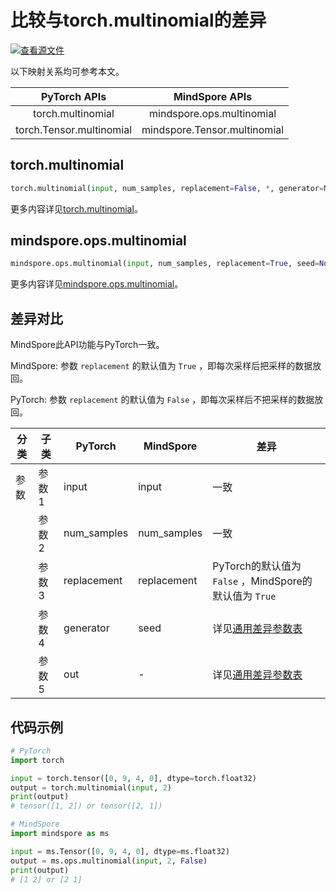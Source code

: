 # 比较与torch.multinomial的差异

[![查看源文件](https://mindspore-website.obs.cn-north-4.myhuaweicloud.com/website-images/br_base/resource/_static/logo_source.svg)](https://gitee.com/mindspore/docs/blob/br_base/docs/mindspore/source_zh_cn/note/api_mapping/pytorch_diff/multinomial.md)

以下映射关系均可参考本文。

|     PyTorch APIs          |      MindSpore APIs           |
| :-------------------:     | :-----------------------:     |
| torch.multinomial         | mindspore.ops.multinomial     |
| torch.Tensor.multinomial  | mindspore.Tensor.multinomial  |

## torch.multinomial

```python
torch.multinomial(input, num_samples, replacement=False, *, generator=None, out=None)
```

更多内容详见[torch.multinomial](https://pytorch.org/docs/1.8.1/generated/torch.multinomial.html)。

## mindspore.ops.multinomial

```python
mindspore.ops.multinomial(input, num_samples, replacement=True, seed=None)
```

更多内容详见[mindspore.ops.multinomial](https://www.mindspore.cn/docs/zh-CN/br_base/api_python/ops/mindspore.ops.multinomial.html)。

## 差异对比

MindSpore此API功能与PyTorch一致。

MindSpore: 参数 `replacement` 的默认值为 ``True`` ，即每次采样后把采样的数据放回。

PyTorch: 参数 `replacement` 的默认值为 ``False`` ，即每次采样后不把采样的数据放回。

| 分类       | 子类         | PyTorch      | MindSpore      | 差异          |
| ---------- | ------------ | ------------ | ---------      | ------------- |
| 参数       | 参数 1       | input         | input         | 一致           |
|            | 参数 2       | num_samples   | num_samples   | 一致           |
|            | 参数 3       | replacement   | replacement   | PyTorch的默认值为 ``False`` ，MindSpore的默认值为 ``True`` |
|            | 参数 4       | generator     | seed          | 详见[通用差异参数表](https://www.mindspore.cn/docs/zh-CN/br_base/note/api_mapping/pytorch_api_mapping.html#通用差异参数表) |
|            | 参数 5       | out           | -             | 详见[通用差异参数表](https://www.mindspore.cn/docs/zh-CN/br_base/note/api_mapping/pytorch_api_mapping.html#通用差异参数表) |

## 代码示例

```python
# PyTorch
import torch

input = torch.tensor([0, 9, 4, 0], dtype=torch.float32)
output = torch.multinomial(input, 2)
print(output)
# tensor([1, 2]) or tensor([2, 1])

# MindSpore
import mindspore as ms

input = ms.Tensor([0, 9, 4, 0], dtype=ms.float32)
output = ms.ops.multinomial(input, 2, False)
print(output)
# [1 2] or [2 1]
```
